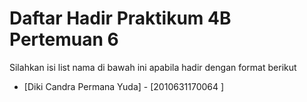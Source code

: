 # Daftar Hadir Praktikum 4B Pertemuan 6
Silahkan isi list nama di bawah ini apabila hadir dengan format berikut

- [Diki Candra Permana Yuda] - [2010631170064 ]
